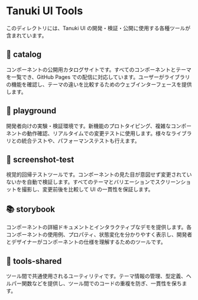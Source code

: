 # Tanuki UI Tools

このディレクトリには、Tanuki UI の開発・検証・公開に使用する各種ツールが含まれています。

## 🎨 catalog

コンポーネントの公開用カタログサイトです。すべてのコンポーネントとテーマを一覧でき、GitHub Pages での配信に対応しています。ユーザーがライブラリの機能を確認し、テーマの違いを比較するためのウェブインターフェースを提供します。

## 🧪 playground

開発者向けの実験・検証環境です。新機能のプロトタイピング、複雑なコンポーネントの動作確認、リアルタイムでの変更テストに使用します。様々なライブラリとの統合テストや、パフォーマンステストも行えます。

## 📸 screenshot-test

視覚的回帰テストツールです。コンポーネントの見た目が意図せず変更されていないかを自動で検証します。すべてのテーマとバリエーションでスクリーンショットを撮影し、変更前後を比較して UI の一貫性を保証します。

## 📚 storybook

コンポーネントの詳細ドキュメントとインタラクティブなデモを提供します。各コンポーネントの使用例、プロパティ、状態変化を分かりやすく表示し、開発者とデザイナーがコンポーネントの仕様を理解するためのツールです。

## 🔧 tools-shared

ツール間で共通使用されるユーティリティです。テーマ情報の管理、型定義、ヘルパー関数などを提供し、ツール間でのコードの重複を防ぎ、一貫性を保ちます。
